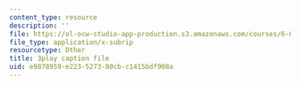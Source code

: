```yaml
---
content_type: resource
description: ''
file: https://ol-ocw-studio-app-production.s3.amazonaws.com/courses/6-046j-design-and-analysis-of-algorithms-spring-2015/e9878959e223527380cbc1415bdf908a_mUBmcbbJNf4.vtt
file_type: application/x-subrip
resourcetype: Other
title: 3play caption file
uid: e9878959-e223-5273-80cb-c1415bdf908a
---
```

